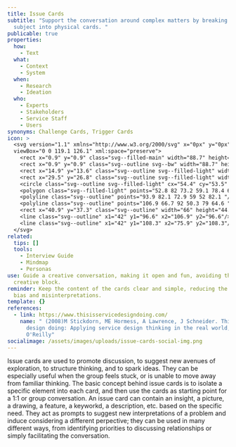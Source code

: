 ```yaml
---
title: Issue Cards
subtitle: "Support the conversation around complex matters by breaking down the
  subject into physical cards. "
publicable: true
properties:
  how:
    - Text
  what:
    - Context
    - System
  when:
    - Research
    - Ideation
  who:
    - Experts
    - Stakeholders
    - Service Staff
    - Users
synonyms: Challenge Cards, Trigger Cards
icon: >
  <svg version="1.1" xmlns="http://www.w3.org/2000/svg" x="0px" y="0px"
  viewBox="0 0 119.1 126.1" xml:space="preserve">
    <rect x="0.9" y="0.9" class="svg--filled-main" width="88.7" height="98.4"/>
    <rect x="0.9" y="0.9" class="svg--outline svg--bw" width="88.7" height="98.4"/>
    <rect x="14.9" y="13.6" class="svg--outline svg--filled-light" width="88.7" height="98.4"/>
    <rect x="29.5" y="26.8" class="svg--outline svg--filled-light" width="88.7" height="98.4"/>
    <circle class="svg--outline svg--filled-light" cx="54.4" cy="53.5" r="5"/>
    <polygon class="svg--filled-light" points="52.8 82 73.2 59.1 78.4 64.8 92.2 50.3 105.9 65.3 106.3 82 "/>
    <polyline class="svg--outline" points="93.9 82.1 72.9 59 52 82.1 "/>
    <polyline class="svg--outline" points="106.9 66.7 92 50.3 79 64.6 "/>
    <rect x="40.9" y="37.3" class="svg--outline" width="66" height="44.8"/>
    <line class="svg--outline" x1="42" y1="96.6" x2="106.9" y2="96.6"/>
    <line class="svg--outline" x1="42" y1="108.3" x2="75.9" y2="108.3"/>
  </svg>
related:
  tips: []
  tools:
    - Interview Guide
    - Mindmap
    - Personas
use: Guide a creative conversation, making it open and fun, avoiding the
  creative block.
reminder: Keep the content of the cards clear and simple, reducing the risk of
  bias and misinterpretations.
template: {}
references:
  - link: https://www.thisisservicedesigndoing.com/
    name: " (2008)M Stickdorn, ME Hormess, A Lawrence, J Schneider. This is service
      design doing: Applying service design thinking in the real world,
      O'Reilly"
socialimage: /assets/images/uploads/issue-cards-social-img.png
---
```

Issue cards are used to promote discussion, to suggest new avenues of exploration, to structure thinking, and to spark ideas. They can be especially useful when the group feels stuck, or is unable to move away from familiar thinking. The basic concept behind issue cards is to isolate a specific element into each card, and then use the cards as starting point for a 1:1 or group conversation. An issue card can contain an insight, a picture, a drawing, a feature, a keyworkd, a description, etc. based on the specific need. They act as prompts to suggest new interpretations of a problem and induce considering a different perpective; they can be used in many different ways, from identifying priorities to discussing relationships or simply facilitating the conversation.